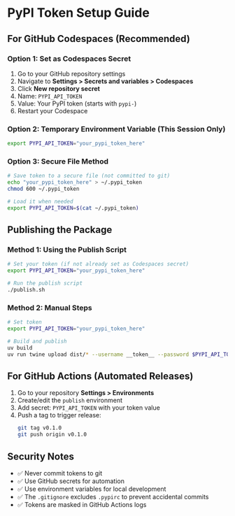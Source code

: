 # PyPI Token Setup Guide

## For GitHub Codespaces (Recommended)

### Option 1: Set as Codespaces Secret
1. Go to your GitHub repository settings
2. Navigate to **Settings > Secrets and variables > Codespaces**
3. Click **New repository secret**
4. Name: `PYPI_API_TOKEN`
5. Value: Your PyPI token (starts with `pypi-`)
6. Restart your Codespace

### Option 2: Temporary Environment Variable (This Session Only)
```bash
export PYPI_API_TOKEN="your_pypi_token_here"
```

### Option 3: Secure File Method
```bash
# Save token to a secure file (not committed to git)
echo "your_pypi_token_here" > ~/.pypi_token
chmod 600 ~/.pypi_token

# Load it when needed
export PYPI_API_TOKEN=$(cat ~/.pypi_token)
```

## Publishing the Package

### Method 1: Using the Publish Script
```bash
# Set your token (if not already set as Codespaces secret)
export PYPI_API_TOKEN="your_pypi_token_here"

# Run the publish script
./publish.sh
```

### Method 2: Manual Steps
```bash
# Set token
export PYPI_API_TOKEN="your_pypi_token_here"

# Build and publish
uv build
uv run twine upload dist/* --username __token__ --password $PYPI_API_TOKEN
```

## For GitHub Actions (Automated Releases)

1. Go to your repository **Settings > Environments**
2. Create/edit the `publish` environment
3. Add secret: `PYPI_API_TOKEN` with your token value
4. Push a tag to trigger release:
   ```bash
   git tag v0.1.0
   git push origin v0.1.0
   ```

## Security Notes

- ✅ Never commit tokens to git
- ✅ Use GitHub secrets for automation
- ✅ Use environment variables for local development
- ✅ The `.gitignore` excludes `.pypirc` to prevent accidental commits
- ✅ Tokens are masked in GitHub Actions logs
